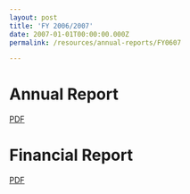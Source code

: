 ```yaml
---
layout: post
title: 'FY 2006/2007'
date: 2007-01-01T00:00:00.000Z
permalink: /resources/annual-reports/FY0607

---
```



# **Annual Report**
[PDF](/resources/annual-reports/files/Sentosa_AR_0607.pdf)


# **Financial Report**
[PDF](/resources/annual-reports/files/Sentosa_AR_0607_Financial_Report.pdf)